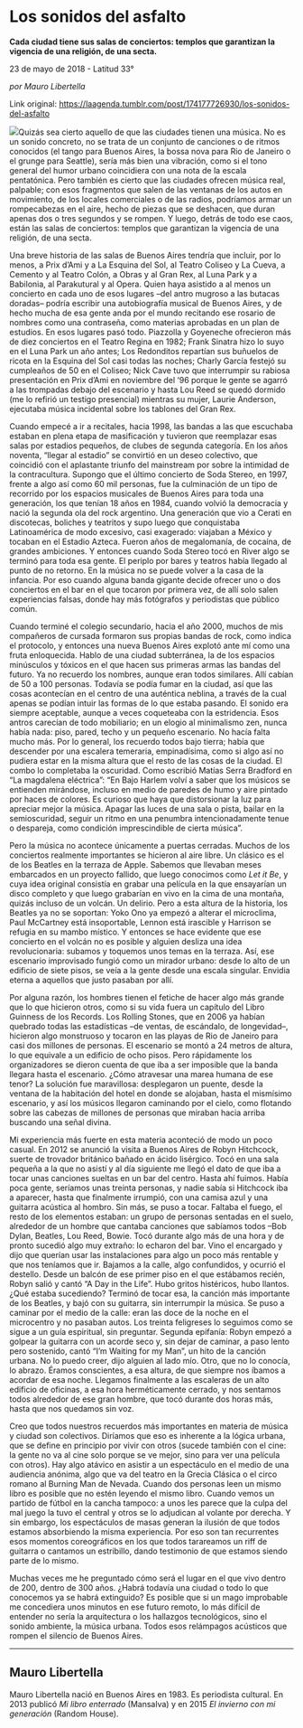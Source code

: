 # Los sonidos del asfalto

**Cada ciudad tiene sus salas de conciertos: templos que garantizan la vigencia de una religión, de una secta.**

23 de mayo de 2018 - Latitud 33°

_por Mauro Libertella_

Link original: https://laagenda.tumblr.com/post/174177726930/los-sonidos-del-asfalto

![](https://64.media.tumblr.com/a10b3e1f8ec6936c35ce8aa9d319cae5/tumblr_inline_p96rajzy6X1t6q87u_500.jpg)Quizás sea cierto aquello de que las ciudades tienen una música. No es un sonido concreto, no se trata de un conjunto de canciones o de ritmos conocidos (el tango para Buenos Aires, la bossa nova para Rio de Janeiro o el grunge para Seattle), sería más bien una vibración, como si el tono general del humor urbano coincidiera con una nota de la escala pentatónica. Pero también es cierto que las ciudades ofrecen música real, palpable; con esos fragmentos que salen de las ventanas de los autos en movimiento, de los locales comerciales o de las radios, podríamos armar un rompecabezas en el aire, hecho de piezas que se deshacen, que duran apenas dos o tres segundos y se rompen. Y luego, detrás de todo ese caos, están las salas de conciertos: templos que garantizan la vigencia de una religión, de una secta.


Una breve historia de las salas de Buenos Aires tendría que incluir, por lo menos, a Prix d’Ami y a La Esquina del Sol, al Teatro Coliseo y La Cueva, a Cemento y al Teatro Colón, a Obras y al Gran Rex, al Luna Park y a Babilonia, al Parakutural y al Opera. Quien haya asistido a al menos un concierto en cada uno de esos lugares –del antro mugroso a las butacas doradas– podría escribir una autobiografía musical de Buenos Aires, y de hecho mucha de esa gente anda por el mundo recitando ese rosario de nombres como una contraseña, como materias aprobadas en un plan de estudios. En esos lugares pasó todo. Piazzolla y Goyeneche ofrecieron más de diez conciertos en el Teatro Regina en 1982; Frank Sinatra hizo lo suyo en el Luna Park un año antes; Los Redonditos repartían sus buñuelos de ricota en la Esquina del Sol casi todas las noches; Charly García festejó su cumpleaños de 50 en el Coliseo; Nick Cave tuvo que interrumpir su rabiosa presentación en Prix d’Ami en noviembre del ‘96 porque le gente se agarró a las trompadas debajo del escenario y hasta Lou Reed se quedó dormido (me lo refirió un testigo presencial) mientras su mujer, Laurie Anderson, ejecutaba música incidental sobre los tablones del Gran Rex.


Cuando empecé a ir a recitales, hacia 1998, las bandas a las que escuchaba estaban en plena etapa de masificación y tuvieron que reemplazar esas salas por estadios pequeños, de clubes de segunda categoría. En los años noventa, “llegar al estadio” se convirtió en un deseo colectivo, que coincidió con el aplastante triunfo del mainstream por sobre la intimidad de la contracultura. Supongo que el último concierto de Soda Stereo, en 1997, frente a algo así como 60 mil personas, fue la culminación de un tipo de recorrido por los espacios musicales de Buenos Aires para toda una generación, los que tenían 18 años en 1984, cuando volvió la democracia y nació la segunda ola del rock argentino. Una generación que vio a Cerati en discotecas, boliches y teatritos y supo luego que conquistaba Latinoamérica de modo excesivo, casi exagerado: viajaban a México y tocaban en el Estadio Azteca. Fueron años de megalomanía, de cocaína, de grandes ambiciones. Y entonces cuando Soda Stereo tocó en River algo se terminó para toda esa gente. El periplo por bares y teatros había llegado al punto de no retorno. En la música no se puede volver a la casa de la infancia. Por eso cuando alguna banda gigante decide ofrecer uno o dos conciertos en el bar en el que tocaron por primera vez, de allí solo salen experiencias falsas, donde hay más fotógrafos y periodistas que público común.


Cuando terminé el colegio secundario, hacia el año 2000, muchos de mis compañeros de cursada formaron sus propias bandas de rock, como indica el protocolo, y entonces una nueva Buenos Aires explotó ante mí como una fruta enloquecida. Hablo de una ciudad subterránea, la de los espacios minúsculos y tóxicos en el que hacen sus primeras armas las bandas del futuro. Ya no recuerdo los nombres, aunque eran todos similares. Allí cabían de 50 a 100 personas. Todavía se podía fumar en la ciudad, así que las cosas acontecían en el centro de una auténtica neblina, a través de la cual apenas se podían intuir las formas de lo que estaba pasando. El sonido era siempre aceptable, aunque a veces coqueteaba con la estridencia. Esos antros carecían de todo mobiliario; en un elogio al minimalismo zen, nunca había nada: piso, pared, techo y un pequeño escenario. No hacía falta mucho más. Por lo general, los recuerdo todos bajo tierra; había que descender por una escalera temeraria, empinadísima, como si algo así no pudiera estar en la misma altura que el resto de las cosas de la ciudad. El combo lo completaba la oscuridad. Como escribió Matías Serra Bradford en “La magdalena eléctrica”: “En Bajo Harlem volví a saber que los músicos se entienden mirándose, incluso en medio de paredes de humo y aire pintado por haces de colores. Es curioso que haya que distorsionar la luz para apreciar mejor la música. Apagar las luces de una sala o pista, bailar en la semioscuridad, seguir un ritmo en una penumbra intencionadamente tenue o despareja, como condición imprescindible de cierta música”. 


Pero la música no acontece únicamente a puertas cerradas. Muchos de los conciertos realmente importantes se hicieron al aire libre. Un clásico es el de los Beatles en la terraza de Apple. Sabemos que llevaban meses embarcados en un proyecto fallido, que luego conocimos como *Let it Be*, y cuya idea original consistía en grabar una película en la que ensayarían un disco completo y que luego grabarían en vivo en la cima de una montaña, quizás incluso de un volcán. Un delirio. Pero a esta altura de la historia, los Beatles ya no se soportan: Yoko Ono ya empezó a alterar el microclima, Paul McCartney está insoportable, Lennon está irascible y Harrison se refugia en su mambo místico. Y entonces se hace evidente que ese concierto en el volcán no es posible y alguien desliza una idea revolucionaria: subamos y toquemos unos temas en la terraza. Así, ese escenario improvisado fungió como un mirador urbano: desde lo alto de un edificio de siete pisos, se veía a la gente desde una escala singular. Envidia eterna a aquellos que justo pasaban por allí.


Por alguna razón, los hombres tienen el fetiche de hacer algo más grande que lo que hicieron otros, como si su vida fuera un capítulo del Libro Guinness de los Records. Los Rolling Stones, que en 2006 ya habían quebrado todas las estadísticas –de ventas, de escándalo, de longevidad–, hicieron algo monstruoso y tocaron en las playas de Rio de Janeiro para casi dos millones de personas. El escenario se montó a 24 metros de altura, lo que equivale a un edificio de ocho pisos. Pero rápidamente los organizadores se dieron cuenta de que iba a ser imposible que la banda llegara hasta el escenario. ¿Cómo atravesar una marea humana de ese tenor? La solución fue maravillosa: desplegaron un puente, desde la ventana de la habitación del hotel en donde se alojaban, hasta el mismísimo escenario, y así los músicos llegaron caminando por el cielo, como flotando sobre las cabezas de millones de personas que miraban hacia arriba buscando una señal divina. 


Mi experiencia más fuerte en esta materia aconteció de modo un poco casual. En 2012 se anunció la visita a Buenos Aires de Robyn Hitchcock, suerte de trovador británico bañado en ácido lisérgico. Tocó en una sala pequeña a la que no asistí y al día siguiente me llegó el dato de que iba a tocar unas canciones sueltas en un bar del centro. Hasta ahí fuimos. Había poca gente, seríamos unas treinta personas, y nadie sabía si Hitchcock iba a aparecer, hasta que finalmente irrumpió, con una camisa azul y una guitarra acústica al hombro. Sin más, se puso a tocar. Faltaba el fuego, el resto de los elementos estaban: un grupo de personas sentadas en el suelo, alrededor de un hombre que cantaba canciones que sabíamos todos –Bob Dylan, Beatles, Lou Reed, Bowie. Tocó durante algo más de una hora y de pronto sucedió algo muy extraño: lo echaron del bar. Vino el encargado y dijo que querían usar las instalaciones para algo un poco más rentable y que nos teníamos que ir. Bajamos a la calle, algo confundidos, y ocurrió el destello. Desde un balcón de ese primer piso en el que estábamos recién, Robyn salió y cantó “A Day in the Life”. Hubo gritos histéricos, hubo llantos. ¿Qué estaba sucediendo? Terminó de tocar esa, la canción más importante de los Beatles, y bajó con su guitarra, sin interrumpir la música. Se puso a caminar por el medio de la calle: eran las doce de la noche en el microcentro y no pasaban autos. Los treinta feligreses lo seguimos como se sigue a un guía espiritual, sin preguntar. Segunda epifanía: Robyn empezó a golpear la guitarra con un acorde seco y, sin dejar de caminar, a paso lento pero sostenido, cantó “I’m Waiting for my Man”, un hito de la canción urbana. No lo puedo creer, dijo alguien al lado mío. Otro, que no lo conocía, lo abrazo. Éramos conscientes, a esa altura, de que siempre nos íbamos a acordar de esa noche. Llegamos finalmente a las escaleras de un alto edificio de oficinas, a esa hora herméticamente cerrado, y nos sentamos todos alrededor de ese gran hombre, que tocó durante dos horas más, hasta que nos quedamos sin voz.


Creo que todos nuestros recuerdos más importantes en materia de música y ciudad son colectivos. Diríamos que eso es inherente a la lógica urbana, que se define en principio por vivir con otros (sucede también con el cine: la gente no va al cine solo porque se ve mejor, sino para ver una película con otros). Hay algo atávico en asistir a un espectáculo en el medio de una audiencia anónima, algo que va del teatro en la Grecia Clásica o el circo romano al Burning Man de Nevada. Cuando dos personas leen un mismo libro es posible que no estén leyendo el mismo libro. Cuando vemos un partido de fútbol en la cancha tampoco: a unos les parece que la culpa del mal juego la tuvo el central y otros se lo adjudican al volante por derecha. Y sin embargo, los espectáculos de masas generan la ilusión de que todos estamos absorbiendo la misma experiencia. Por eso son tan recurrentes esos momentos coreográficos en los que todos tarareamos un riff de guitarra o cantamos un estribillo, dando testimonio de que estamos siendo parte de lo mismo.


Muchas veces me he preguntado cómo será el lugar en el que vivo dentro de 200, dentro de 300 años. ¿Habrá todavía una ciudad o todo lo que conocemos ya se habrá extinguido? Es posible que si un mago improbable me concediera unos minutos en ese futuro remoto, lo más difícil de entender no sería la arquitectura o los hallazgos tecnológicos, sino el sonido ambiente, la música urbana. Todos esos relámpagos acústicos que rompen el silencio de Buenos Aires. 


  




---

 Mauro Libertella
-----------------

 Mauro Libertella nació en Buenos Aires en 1983. Es periodista cultural. En 2013 publicó *Mi libro enterrado* (Mansalva) y en 2015 *El invierno con mi generación* (Random House).

